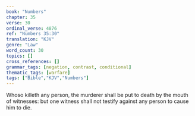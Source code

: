 ```yaml
---
book: "Numbers"
chapter: 35
verse: 30
ordinal_verse: 4876
ref: "Numbers 35:30"
translation: "KJV"
genre: "Law"
word_count: 30
topics: []
cross_references: []
grammar_tags: [negation, contrast, conditional]
thematic_tags: [warfare]
tags: ["Bible","KJV","Numbers"]
---
```

Whoso killeth any person, the murderer shall be put to death by the mouth of witnesses: but one witness shall not testify against any person to cause him to die.
